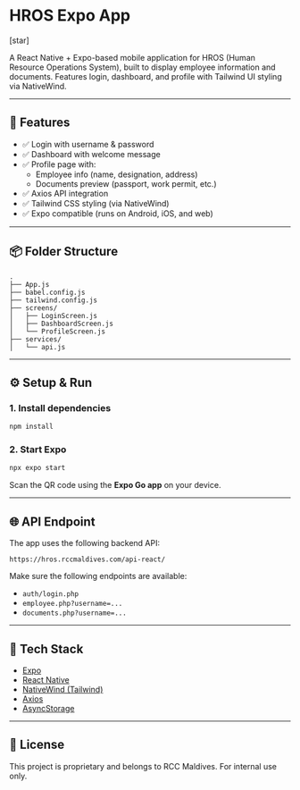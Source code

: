 # HROS Expo App

[star]

A React Native + Expo-based mobile application for HROS (Human Resource Operations System), built to display employee information and documents. Features login, dashboard, and profile with Tailwind UI styling via NativeWind.

---

## 🚀 Features

- ✅ Login with username & password
- ✅ Dashboard with welcome message
- ✅ Profile page with:
  - Employee info (name, designation, address)
  - Documents preview (passport, work permit, etc.)
- ✅ Axios API integration
- ✅ Tailwind CSS styling (via NativeWind)
- ✅ Expo compatible (runs on Android, iOS, and web)

---

## 📦 Folder Structure

```
.
├── App.js
├── babel.config.js
├── tailwind.config.js
├── screens/
│   ├── LoginScreen.js
│   ├── DashboardScreen.js
│   └── ProfileScreen.js
├── services/
│   └── api.js
```

---

## ⚙️ Setup & Run

### 1. Install dependencies

```bash
npm install
```

### 2. Start Expo

```bash
npx expo start
```

Scan the QR code using the **Expo Go app** on your device.

---

## 🌐 API Endpoint

The app uses the following backend API:

```
https://hros.rccmaldives.com/api-react/
```

Make sure the following endpoints are available:

- `auth/login.php`
- `employee.php?username=...`
- `documents.php?username=...`

---

## 🧩 Tech Stack

- [Expo](https://expo.dev/)
- [React Native](https://reactnative.dev/)
- [NativeWind (Tailwind)](https://www.nativewind.dev/)
- [Axios](https://axios-http.com/)
- [AsyncStorage](https://react-native-async-storage.github.io/async-storage/)

---

## 📄 License

This project is proprietary and belongs to RCC Maldives. For internal use only.
